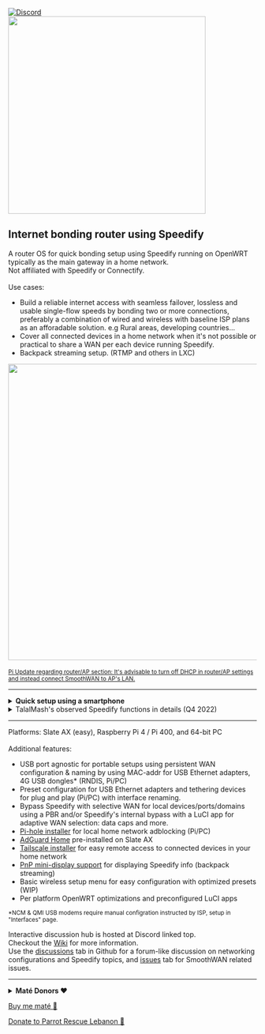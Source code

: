 [![Discord](https://badgen.net/discord/members/AxSSjpgwjx)](https://discord.gg/AxSSjpgwjx)   
<img src="https://user-images.githubusercontent.com/96490382/185179903-4cbac04d-d0f7-47e2-b81a-167803205d33.png" width="400"/>

## Internet bonding router using Speedify
A router OS for quick bonding setup using Speedify running on OpenWRT typically as the main gateway in a home network. <br>
Not affiliated with Speedify or Connectify.<br>
<br>
Use cases: 
- Build a reliable internet access with seamless failover, lossless and usable single-flow speeds by bonding two or more connections, preferably a combination of wired and wireless with baseline ISP plans as an afforadable solution. e.g Rural areas, developing countries...
- Cover all connected devices in a home network when it's not possible or practical to share a WAN per each device running Speedify.  
- Backpack streaming setup. (RTMP and others in LXC)
  
<img src="https://raw.githubusercontent.com/TalalMash/SmoothWAN-web/main/smoothwan-illust.drawio.svg" width="600"/> <br>  
<sub>[Pi Update regarding router/AP section: It's advisable to turn off DHCP in router/AP settings and instead connect SmoothWAN to AP's LAN.](https://github.com/TalalMash/SmoothWAN/discussions/18#discussioncomment-2521688)</sub>  
  
 ***
  
<details>
  <summary><b>Quick setup using a smartphone</b></summary>  
<b>Note:</b> Slate AX or Flint is recommended for ease of use due to built in stable Wi-Fi adapters, no extra hardware is needed.<br>
- Download and follow the instructions from "Releases" page. <br>
- Connect your hardware in a similiar way to this example: <br>
<img src="https://github.com/TalalMash/SmoothWAN-web/raw/main/Basic%20Setup%20Guide%20assets/1a.svg" width="400"/>
<img src="https://github.com/TalalMash/SmoothWAN-web/raw/main/Basic%20Setup%20Guide%20assets/1slate.svg" width="400"/><br>
- The Pi/Slate is now broadcasting as a Wi-Fi access point for easy configuration, connect to "SmoothWAN Setup", password: "brassworld": <br>
<img src="https://github.com/TalalMash/SmoothWAN-web/raw/main/Basic%20Setup%20Guide%20assets/1.png" width="300"/> <br>
- Visit: http://172.17.17.2 there is no password set: <br>
<img src="https://github.com/TalalMash/SmoothWAN-web/raw/main/Basic%20Setup%20Guide%20assets/2.png" width="300"/> <br>
<img src="https://github.com/TalalMash/SmoothWAN-web/raw/main/Basic%20Setup%20Guide%20assets/3.png" width="300"/> <br>
- You will be greeted with brief instructions in the UI, setup Speedify: <br>
<img src="https://github.com/TalalMash/SmoothWAN-web/raw/main/Basic%20Setup%20Guide%20assets/4.png" width="300"/> <br>
- Click "Trigger Install/Update": <br>
<img src="https://github.com/TalalMash/SmoothWAN-web/raw/main/Basic%20Setup%20Guide%20assets/5.png" width="300"/> <br>
- Click "View Log" tab, it will show "Speedify is installed" at the end of the log after few seconds: <br>
<img src="https://github.com/TalalMash/SmoothWAN-web/raw/main/Basic%20Setup%20Guide%20assets/6.png" width="300"/> <br>
- Head to Status->Overview: <br>
<img src="https://github.com/TalalMash/SmoothWAN-web/raw/main/Basic%20Setup%20Guide%20assets/7.png" width="300"/> <br>
- Speedify app is now installed, login: <br>
<img src="https://github.com/TalalMash/SmoothWAN-web/raw/main/Basic%20Setup%20Guide%20assets/8.png" width="300"/> <br>
- Setup a password for SmoothWAN admin page in System->Administration <br>
- All done, enjoy a reliable internet. <br>

***

- <b>Extra</b>: to change the USB ports / WAN name, head to Interfaces->Multi-WAN USB: <br> 
<img src="https://github.com/TalalMash/SmoothWAN-web/raw/main/Basic%20Setup%20Guide%20assets/11.png" width="300"/> <br>
<img src="https://github.com/TalalMash/SmoothWAN-web/raw/main/Basic%20Setup%20Guide%20assets/12.png" width="300"/> <br>
<img src="https://github.com/TalalMash/SmoothWAN-web/raw/main/Basic%20Setup%20Guide%20assets/13.png" width="300"/> <br>
- <b>Pi specifics:</b>
  - Connect and configure a Wi-Fi AP/router if needed, the internal Wi-Fi of the Pi is unstable for general use, connect using RPi4's Ethernet port to a configured AP/router [(more info)](https://github.com/TalalMash/SmoothWAN/discussions/18#discussioncomment-2521688): <br>
<img src="https://github.com/TalalMash/SmoothWAN-web/raw/main/Basic%20Setup%20Guide%20assets/2a.svg" width="300"/> <br>
  - After connecting your mobile over the Wi-Fi AP/router, head over to Network->Wireless and disable Pi's Wi-Fi: <br>
<img src="https://github.com/TalalMash/SmoothWAN-web/raw/main/Basic%20Setup%20Guide%20assets/9.png" width="300"/> <br>
<img src="https://github.com/TalalMash/SmoothWAN-web/raw/main/Basic%20Setup%20Guide%20assets/10.png" width="800"/> <br>

</details>

<details> 
<summary>TalalMash's observed Speedify functions in details (Q4 2022)</summary>
<b>Note:</b><br>
The purpose of this bit is to clarify the technical functionalities in order to know if it is useful for your setup and the similarity with other consumer-based solutions e.g Peplink, Netcloud etc...<br>
Always test Speedify on your computer before using SmoothWAN.<br>
This is not an endorsment; As of Q4 2022 there are no highly technical explanations or in-depth comparision on Speedify's website for the network inclined leading to a few misconceptions.<br>
The following information may not be accurate but it will hopefuly clarify the app's functions to save you time and SmoothWAN unrelated discussion-section questions:<br><br>
- Includes optimization for non-livestreaming services in addition to livestreaming, e.g realtime connections. <br>
- Relatively affordable due to publicly shared servers. <br>
- Server region selection for region restricted services and multiple backup public servers. <br>
- Application aware conditioning in "Streaming mode": sensitive streams packets (when detected) are duplicated across WANs and prioritized for VoIP, video calls, streaming, and games for seamless failover and lossless connectivity even when combining lossy WANs. While non-sensitive streams packets are aggregated across WANs for the speed of the total combined WANs, and bulk downloads using single sockets are aggregated. Sensitive streams are also aggregated with high quality sources. <br>
- Advanced quality monitoring: per WAN quality rating system that's based on jitter, latency, stability, and speed variations over a period of time to prevent an unstable WAN from impacting total aggregation performance. e.g WAN resume and suspend delay is increased on multiple failures, poor connections will be removed from aggregation and used for backup etc. <br>
- Automatic bypass function for region/VPN restricted services. e.g Netflix <br>
- Per WAN VPN transport protocols for optimal connectivity when used with strict ISPs or poor middleboxes, used protocols: HTTPS(disguises as web browsing), UDP, TCP, TCP Multiple. <br>
- "TCP Multiple" transport protocol as known as parallel transfer sockets allows maximum speed to be achieved on high latency, lossy, and far region VPN servers (with loss based CCA host settings and out-of-order packets). <br>
- Quick packet aggregation weighing for largely asymmetric and heterogenous WANs bonding while slowly adapting on long periods when using cellular/wireless with variable speeds. <br>
- Low out of order packet delivery on aggregation, needed for single socket TCP connection performance at the cost of minor latency increase. <br>
- Options for using a WAN for speed boosts only with adjustable threshold (advanced - CLI) and backup only mode. <br>
- Switching critical settings such as protocols, modes, and adding or removing WANs without disruption or requiring a restart. <br>
- Maintains low TCP-over-TCP overhead. <br>
  
</details>
  
 ***
  
Platforms: Slate AX (easy), Raspberry Pi 4 / Pi 400, and 64-bit PC
<br><br>
Additional features: 
-  USB port agnostic for portable setups using persistent WAN configuration & naming by using MAC-addr for USB Ethernet adapters, 4G USB dongles* (RNDIS, Pi/PC)  
-  Preset configuration for USB Ethernet adapters and tethering devices for plug and play (Pi/PC) with interface renaming.  
-  Bypass Speedify with selective WAN for local devices/ports/domains using a PBR and/or Speedify's internal bypass with a LuCI app for adaptive WAN selection: data caps and more.
-  [Pi-hole installer](https://github.com/TalalMash/SmoothWAN/wiki/Setting-up-Pi-hole) for local home network adblocking (Pi/PC)  
-  [AdGuard Home](https://github.com/TalalMash/SmoothWAN/wiki/Setting-up-AdGuard-Home-(GL.iNet)) pre-installed on Slate AX
-  [Tailscale installer](https://github.com/TalalMash/SmoothWAN/wiki/Setting-up-Tailscale) for easy remote access to connected devices in your home network  
-  [PnP mini-display support](https://github.com/TalalMash/SmoothWAN/wiki/Setting-up-OLED-display-for-stats-(RPi4)) for displaying Speedify info (backpack streaming) 
-  Basic wireless setup menu for easy configuration with optimized presets (WIP)  
-  Per platform OpenWRT optimizations and preconfigured LuCI apps
  
<sub>*NCM & QMI USB modems require manual configration instructed by ISP, setup in "Interfaces" page.</sub>

Interactive discussion hub is hosted at Discord linked top. <br>
Checkout the [Wiki](https://github.com/TalalMash/SmoothWAN/wiki/) for more information. <br>
Use the [discussions](https://github.com/TalalMash/SmoothWAN/discussions) tab in Github for a forum-like discussion on networking configurations and Speedify topics, and [issues](https://github.com/TalalMash/SmoothWAN/issues) tab for SmoothWAN related issues.  

***

<details>
  <summary><b>Maté Donors ❤</b></summary>
  Special thanks to:<br>
  -bt61<br>
  -FloppyDisk<br>
  -hle5128<br>
  -JVimes<br>
  -mattmatt<br>
  -Max**<br>
  -Ron**<br>
  -tadgill<br>
  -sqlazer<br>
  <br>
</details>

[Buy me maté 🧉](https://www.paypal.com/paypalme/talalmsb/1)  
  
[Donate to Parrot Rescue Lebanon 🦜](https://www.parrotrescuelebanon.com/)
